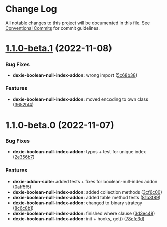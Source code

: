 # Change Log

All notable changes to this project will be documented in this file.
See [Conventional Commits](https://conventionalcommits.org) for commit guidelines.

# [1.1.0-beta.1](https://github.com/PVermeer/dexie-addon-suite-monorepo/compare/@pvermeer/dexie-boolean-null-index-addon@1.1.0-beta.0...@pvermeer/dexie-boolean-null-index-addon@1.1.0-beta.1) (2022-11-08)


### Bug Fixes

* **dexie-boolean-null-index-addon:** wrong import ([5c68b38](https://github.com/PVermeer/dexie-addon-suite-monorepo/commit/5c68b3817e9726f71249ef6bb9e6f0ef495d1636))


### Features

* **dexie-boolean-null-index-addon:** moved encoding to own class ([3652bf4](https://github.com/PVermeer/dexie-addon-suite-monorepo/commit/3652bf485d72d52f659509497fc06d7506197b06))





# 1.1.0-beta.0 (2022-11-07)


### Bug Fixes

* **dexie-boolean-null-index-addon:** typos + test for unique index ([2e356b7](https://github.com/PVermeer/dexie-addon-suite-monorepo/commit/2e356b7dc88bd42daec8e41a9424cf13355fcd90))


### Features

* **dexie-addon-suite:** added tests + fixes for boolean-null-index addon ([0aff5f5](https://github.com/PVermeer/dexie-addon-suite-monorepo/commit/0aff5f5e9cb301ba0233895cbe176ed8ae0fb641))
* **dexie-boolean-null-index-addon:** added collection methods ([3cf6c00](https://github.com/PVermeer/dexie-addon-suite-monorepo/commit/3cf6c001901c113efd61dc9f22127c3653ce5462))
* **dexie-boolean-null-index-addon:** added table method tests ([81b3f89](https://github.com/PVermeer/dexie-addon-suite-monorepo/commit/81b3f89b09aa1d023b3fcfa67e6a11527025f2ac))
* **dexie-boolean-null-index-addon:** changed to binary strategy ([8c6c8b1](https://github.com/PVermeer/dexie-addon-suite-monorepo/commit/8c6c8b1eea20a6da676bc5ee95891b0cb217ed92))
* **dexie-boolean-null-index-addon:** finished where clause ([3d3ec48](https://github.com/PVermeer/dexie-addon-suite-monorepo/commit/3d3ec488d937d4a96edc18f04b5e70db78e9c36b))
* **dexie-boolean-null-index-addon:** init + hooks, get() ([78efe3d](https://github.com/PVermeer/dexie-addon-suite-monorepo/commit/78efe3d8c4cb1130df9ee39d066018b188b9ae88))
